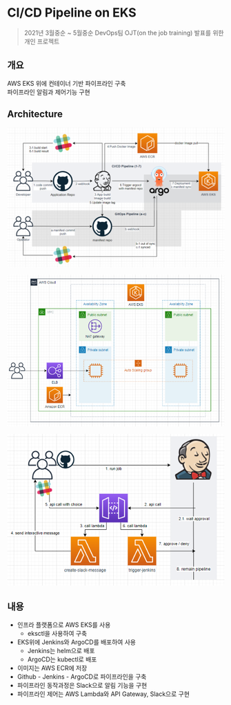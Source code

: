 # CI/CD Pipeline on EKS
> 2021년 3월중순 ~ 5월중순
> DevOps팀 OJT(on the job training) 발표를 위한 개인 프로젝트

## 개요
 AWS EKS 위에 컨테이너 기반 파이프라인 구축   
 파이프라인 알림과 제어기능 구현   


## Architecture
![Pipeline](images/arch1.png)

![AWS EKS](images/arch2.png)

![API](images/arch3.png)

## 내용
- 인프라 플랫폼으로 AWS EKS를 사용
   - eksctl을 사용하여 구축
- EKS위에 Jenkins와 ArgoCD를 배포하여 사용
   - Jenkins는 helm으로 배포
   - ArgoCD는 kubectl로 배포
- 이미지는 AWS ECR에 저장
- Github - Jenkins - ArgoCD로 파이프라인을 구축
- 파이프라인 동작과정은 Slack으로 알림 기능을 구현
- 파이프라인 제어는 AWS Lambda와 API Gateway, Slack으로 구현
